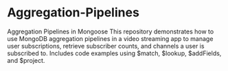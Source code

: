# Aggregation-Pipelines
Aggregation Pipelines in Mongoose This repository demonstrates how to use MongoDB aggregation pipelines in a video streaming app to manage user subscriptions, retrieve subscriber counts, and channels a user is subscribed to. Includes code examples using $match, $lookup, $addFields, and $project.
